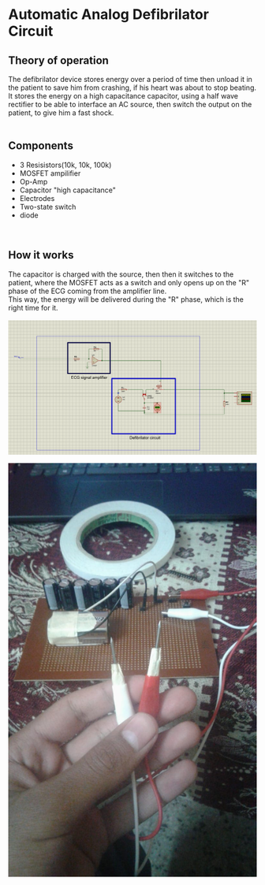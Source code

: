 # Automatic Analog Defibrilator Circuit

##  **Theory of operation**
The defibrilator device stores energy over a period of time then unload it in the patient to save him from crashing, if his heart was about to stop beating.<br />
It stores the energy on a high capacitance capacitor, using a half wave rectifier to be able to interface an AC source, then switch the output on the patient, to give him a fast shock.
<br />
<br />

##  **Components**
* 3 Resisistors(10k, 10k, 100k)
* MOSFET ampilifier
* Op-Amp
* Capacitor "high capacitance"
* Electrodes
* Two-state switch
* diode

<br />

##  **How it works**
The capacitor is charged with the source, then then it switches to the patient, where the MOSFET acts as a switch and only opens up on the "R" phase of the ECG coming from the amplifier line.<br />
This way, the energy will be delivered during the "R" phase, which is the right time for it.
<br />
<br />
![machine diagram](https://github.com/Safwanmahmoud/Automatic-Analog-Defibrilator-Circuit/blob/main/report.PNG)

![machine diagram](https://github.com/Safwanmahmoud/Automatic-Analog-Defibrilator-Circuit/blob/main/real%20pic.jpeg)
